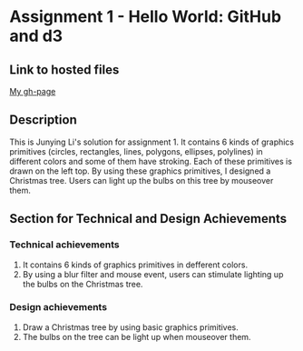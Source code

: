 # Assignment 1 - Hello World: GitHub and d3

## Link to hosted files
[My gh-page](http://Junying-Li.github.io/01-ghd3/index.html)

## Description
This is Junying Li's solution for assignment 1. It contains 6 kinds of graphics primitives (circles, rectangles, lines, polygons, ellipses, polylines) in different colors and some of them have stroking. Each of these primitives is drawn on the left top. By using these graphics primitives, I designed a Christmas tree. Users can light up the bulbs on this tree by mouseover them. 

## Section for Technical and Design Achievements
### Technical achievements
1. It contains 6 kinds of graphics primitives in defferent colors.
2. By using a blur filter and mouse event, users can stimulate lighting up the bulbs on the Christmas tree.
### Design achievements
1. Draw a Christmas tree by using basic graphics primitives.
2. The bulbs on the tree can be light up when mouseover them.


